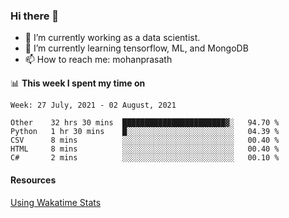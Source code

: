 ### Hi there 👋

- 🔭 I’m currently working as a data scientist.
- 🌱 I’m currently learning tensorflow, ML, and MongoDB
- 📫 How to reach me: mohanprasath

📊 **This week I spent my time on**
<!--START_SECTION:waka-->
```text
Week: 27 July, 2021 - 02 August, 2021

Other    32 hrs 30 mins  ███████████████████████▓░   94.70 % 
Python   1 hr 30 mins    █░░░░░░░░░░░░░░░░░░░░░░░░   04.39 % 
CSV      8 mins          ░░░░░░░░░░░░░░░░░░░░░░░░░   00.40 % 
HTML     8 mins          ░░░░░░░░░░░░░░░░░░░░░░░░░   00.40 % 
C#       2 mins          ░░░░░░░░░░░░░░░░░░░░░░░░░   00.10 % 
```
<!--END_SECTION:waka-->

#### Resources
[Using Wakatime Stats](https://github.com/marketplace/actions/waka-readme)

